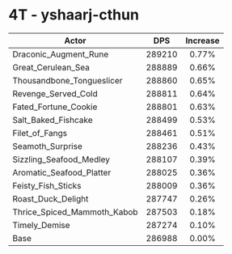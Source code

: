 # 4T - yshaarj-cthun
| Actor | DPS | Increase |
|---|:---:|:---:|
|Draconic_Augment_Rune|289210|0.77%|
|Great_Cerulean_Sea|288889|0.66%|
|Thousandbone_Tongueslicer|288860|0.65%|
|Revenge_Served_Cold|288811|0.64%|
|Fated_Fortune_Cookie|288801|0.63%|
|Salt_Baked_Fishcake|288499|0.53%|
|Filet_of_Fangs|288461|0.51%|
|Seamoth_Surprise|288236|0.43%|
|Sizzling_Seafood_Medley|288107|0.39%|
|Aromatic_Seafood_Platter|288025|0.36%|
|Feisty_Fish_Sticks|288009|0.36%|
|Roast_Duck_Delight|287747|0.26%|
|Thrice_Spiced_Mammoth_Kabob|287503|0.18%|
|Timely_Demise|287274|0.10%|
|Base|286988|0.00%|
